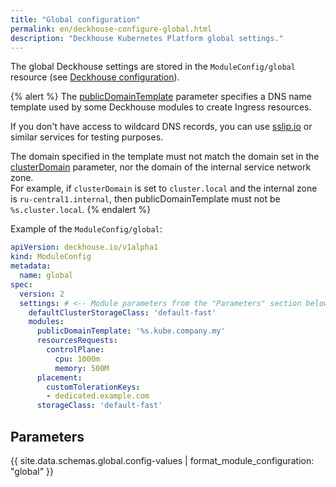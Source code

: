```yaml
---
title: "Global configuration"
permalink: en/deckhouse-configure-global.html
description: "Deckhouse Kubernetes Platform global settings."
---
```


The global Deckhouse settings are stored in the `ModuleConfig/global` resource (see [Deckhouse configuration](./#deckhouse-configuration)).

{% alert %}
The [publicDomainTemplate](#parameters-modules-publicdomaintemplate) parameter specifies a DNS name template used by some Deckhouse modules to create Ingress resources.

If you don't have access to wildcard DNS records, you can use [sslip.io](https://sslip.io) or similar services for testing purposes.

The domain specified in the template must not match the domain set in the [clusterDomain](installing/configuration.html#clusterconfiguration-clusterdomain) parameter, nor the domain of the internal service network zone.  
For example, if `clusterDomain` is set to `cluster.local` and the internal zone is `ru-central1.internal`, then publicDomainTemplate must not be `%s.cluster.local`.
{% endalert %}

Example of the `ModuleConfig/global`:

```yaml
apiVersion: deckhouse.io/v1alpha1
kind: ModuleConfig
metadata:
  name: global
spec:
  version: 2
  settings: # <-- Module parameters from the "Parameters" section below.
    defaultClusterStorageClass: 'default-fast'
    modules:
      publicDomainTemplate: '%s.kube.company.my'
      resourcesRequests:
        controlPlane:
          cpu: 1000m
          memory: 500M
      placement:
        customTolerationKeys:
        - dedicated.example.com
      storageClass: 'default-fast'
```

## Parameters

{{ site.data.schemas.global.config-values | format_module_configuration: "global" }}
